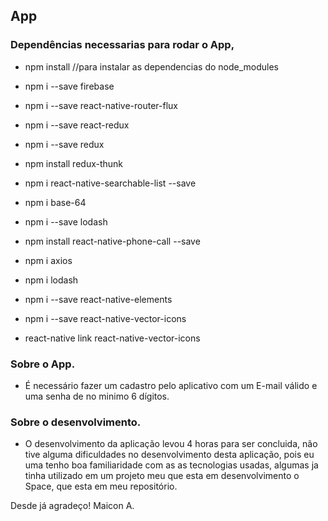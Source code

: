 ## App

### Dependências necessarias para rodar o App,

- npm install    //para instalar as dependencias do node_modules

- npm i --save firebase
- npm i --save react-native-router-flux
- npm i --save react-redux
- npm i --save redux
- npm install redux-thunk
- npm i react-native-searchable-list --save
- npm i  base-64
- npm i --save lodash
- npm install react-native-phone-call --save
- npm i axios
- npm i lodash
- npm i --save react-native-elements
- npm i --save react-native-vector-icons
- react-native link react-native-vector-icons




### Sobre o App.

- É necessário fazer um cadastro  pelo  aplicativo com um E-mail válido e uma senha de no minimo 6     dígitos.

### Sobre o desenvolvimento.

- O desenvolvimento da aplicação levou 4 horas para ser concluida, não tive alguma dificuldades no desenvolvimento desta aplicação, pois eu uma tenho boa familiaridade com as as tecnologias usadas, algumas ja tinha utilizado em um projeto meu que esta em desenvolvimento o Space, que esta em meu repositório.


Desde já agradeço!
Maicon A.


